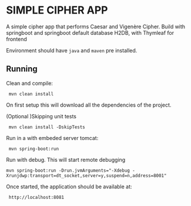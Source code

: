# SIMPLE CIPHER APP
A simple cipher app that performs Caesar and Vigenère Cipher. Build with springboot and springboot default database H2DB, with Thymleaf for frontend

Environment should have `java` and `maven` pre installed.

Running
--------

 Clean and compile:
 
     mvn clean install
     
 On first setup this will download all the dependencies of the project.
     
 (Optional )Skipping unit tests
     
     mvn clean install -DskipTests
     
 Run in a with embeded server tomcat:
 
     mvn spring-boot:run
     
 Run with debug. This will start remote debugging
 
    mvn spring-boot:run -Drun.jvmArguments="-Xdebug -Xrunjdwp:transport=dt_socket,server=y,suspend=n,address=8001"

 Once started, the application should be available at:
 
     http://localhost:8081
